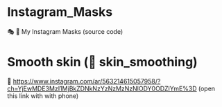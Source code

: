 # Instagram_Masks
🎭 📸 My Instagram Masks (source code)

# Smooth skin (📂 skin_smoothing)
🔗 https://www.instagram.com/ar/563214615057958/?ch=YjEwMDE3MzI1MjBkZDNkNzYzNzMzNzNlODY0ODZlYmE%3D (open this link with with phone)

